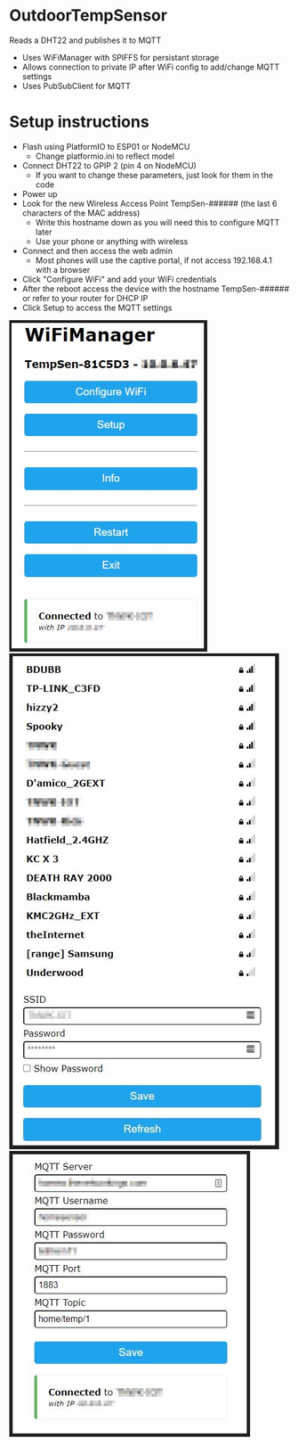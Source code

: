 # OutdoorTempSensor
Reads a DHT22 and publishes it to MQTT

- Uses WiFiManager with SPIFFS for persistant storage
- Allows connection to private IP after WiFi config to add/change MQTT settings
- Uses PubSubClient for MQTT

# Setup instructions
- Flash using PlatformIO to ESP01 or NodeMCU 
  - Change platformio.ini to reflect model
- Connect DHT22 to GPIP 2 (pin 4 on NodeMCU)
  - If you want to change these parameters, just look for them in the code
- Power up
- Look for the new Wireless Access Point TempSen-###### (the last 6 characters of the MAC address) 
  - Write this hostname down as you will need this to configure MQTT later
  - Use your phone or anything with wireless
- Connect and then access the web admin
  - Most phones will use the captive portal, if not access 192.168.4.1 with a browser
- Click "Configure WiFi" and add your WiFi credentials
- After the reboot access the device with the hostname TempSen-###### or refer to your router for DHCP IP
- Click Setup to access the MQTT settings


![Main Page](https://github.com/linuxx/OutdoorTempSensor/blob/master/images/main.jpg)
![WiFi Scan](https://github.com/linuxx/OutdoorTempSensor/blob/master/images/wifiscan.jpg)
![MQTT Page](https://github.com/linuxx/OutdoorTempSensor/blob/master/images/mqtt.jpg)

